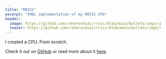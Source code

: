 ```yaml
---
title: "RRISC"
excerpt: "VHDL implementation of my RRISC CPU"
header:
  image: https://github.com/renerocksai/rrisc/blob/main/bullets/imgs/cpucore.png?raw=true
  teaser: https://github.com/renerocksai/rrisc/blob/main/bullets/imgs/cpucore.png?raw=true
---
```


I created a CPU. From scratch.

Check it out on [GitHub](https://github.com/renerocksai/rrisc) or read more about it [here](https://renerocksai.github.io/rrisc/).



